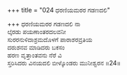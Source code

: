 +++
title = "024 ಧರಣಿಯಮರರ ಗಡಣದಲಿ"

+++
ಧರಣಿಯಮರರ ಗಡಣದಲಿ ನಾ  
ಲ್ಕೆರಡು ಪಯಣಾಂತರದಲವನೀ  
ಸುರರನುಳಿದಾಶ್ರಮದೊಳಗೆ ಪಾರಾಶರವ್ರತಿಯ   
ದರುಶನವ ಮಾಡಿದರು ಬಕಸಂ  
ಹರಣ ವೃತ್ತಾಂತವನು ನೆರೆ ವಿ     
ಸ್ತರಿಸಿದರು ವಿನಯದಲಿ ಬೀಳ್ಕೊಂಡರು ಮುನೀಶ್ವರನ     ॥24॥
